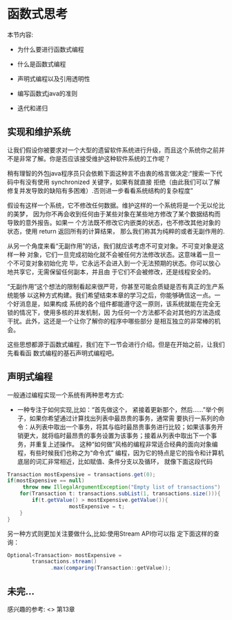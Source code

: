 # 函数式思考

本节内容:

* 为什么要进行函数式编程

* 什么是函数式编程

* 声明式编程以及引用透明性

* 编写函数式java的准则

* 迭代和递归

## 实现和维护系统


让我们假设你被要求对一个大型的遗留软件系统进行升级，而且这个系统你之前并不是非常了解。你是否应该接受维护这种软件系统的工作呢？

稍有理智的外包java程序员只会依赖下面这种言不由衷的格言做决定:“搜索一下代码中有没有使用 synchronized 关键字，如果有就直接
拒绝（由此我们可以了解修复并发导致的缺陷有多困难）.否则进一步看看系统结构的复杂程度”
                                 
假设有这样一个系统，它不修改任何数据。维护这样的一个系统将是一个无以伦比的美梦，
因为你不再会收到任何由于某些对象在某些地方修改了某个数据结构而导致的意外报告。如果一
个方法既不修改它内嵌类的状态，也不修改其他对象的状态，使用 return 返回所有的计算结果，
那么我们称其为纯粹的或者无副作用的.

从另一个角度来看“无副作用”的话，我们就应该考虑不可变对象。不可变对象是这样一种
对象，它们一旦完成初始化就不会被任何方法修改状态。这意味着一旦一个不可变对象初始化完
毕，它永远不会进入到一个无法预期的状态。你可以放心地共享它，无需保留任何副本，并且由
于它们不会被修改，还是线程安全的。

“无副作用”这个想法的限制看起来很严苛，你甚至可能会质疑是否有真正的生产系统能够
以这种方式构建。我们希望结束本章的学习之后，你能够确信这一点。一个好消息是，如果构成
系统的各个组件都能遵守这一原则，该系统就能在完全无锁的情况下，使用多核的并发机制，因
为任何一个方法都不会对其他的方法造成干扰。此外，这还是一个让你了解你的程序中哪些部分
是相互独立的非常棒的机会。

这些思想都源于函数式编程，我们在下一节会进行介绍。但是在开始之前，让我们先看看函
数式编程的基石声明式编程吧。

## 声明式编程

一般通过编程实现一个系统有两种思考方式:

* 一种专注于如何实现,比如：“首先做这个，
紧接着更新那个，然后……”举个例子，如果你希望通过计算找出列表中最昂贵的事务，通常需
要执行一系列的命令：从列表中取出一个事务，将其与临时最昂贵事务进行比较；如果该事务开
销更大，就将临时最昂贵的事务设置为该事务；接着从列表中取出下一个事务，并重复上述操作。
这种“如何做”风格的编程非常适合经典的面向对象编程，有些时候我们也称之为“命令式”
编程，因为它的特点是它的指令和计算机底层的词汇非常相近，比如赋值、条件分支以及循环，
就像下面这段代码

```java
Transaction mostExpensive = transactions.get(0);
if(mostExpensive == null)
     throw new IllegalArgumentException("Empty list of transactions")
    for(Transaction t: transactions.subList(1, transactions.size())){
        if(t.getValue() > mostExpensive.getValue()){
                    mostExpensive = t;
    }
}
```

另一种方式则更加关注要做什么,比如:使用Stream API你可以指
                  定下面这样的查询：

```java
Optional<Transaction> mostExpensive =
        transactions.stream()
              .max(comparing(Transaction::getValue));
```

## 未完...

感兴趣的参考: <<java8 in action>> 第13章





















































